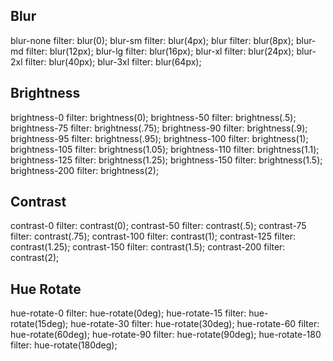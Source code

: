 ## Blur

blur-none filter: blur(0);
blur-sm filter: blur(4px);
blur filter: blur(8px);
blur-md filter: blur(12px);
blur-lg filter: blur(16px);
blur-xl filter: blur(24px);
blur-2xl filter: blur(40px);
blur-3xl filter: blur(64px);

## Brightness

brightness-0 filter: brightness(0);
brightness-50 filter: brightness(.5);
brightness-75 filter: brightness(.75);
brightness-90 filter: brightness(.9);
brightness-95 filter: brightness(.95);
brightness-100 filter: brightness(1);
brightness-105 filter: brightness(1.05);
brightness-110 filter: brightness(1.1);
brightness-125 filter: brightness(1.25);
brightness-150 filter: brightness(1.5);
brightness-200 filter: brightness(2);

## Contrast

contrast-0 filter: contrast(0);
contrast-50 filter: contrast(.5);
contrast-75 filter: contrast(.75);
contrast-100 filter: contrast(1);
contrast-125 filter: contrast(1.25);
contrast-150 filter: contrast(1.5);
contrast-200 filter: contrast(2);

## Hue Rotate

hue-rotate-0 filter: hue-rotate(0deg);
hue-rotate-15 filter: hue-rotate(15deg);
hue-rotate-30 filter: hue-rotate(30deg);
hue-rotate-60 filter: hue-rotate(60deg);
hue-rotate-90 filter: hue-rotate(90deg);
hue-rotate-180 filter: hue-rotate(180deg);
